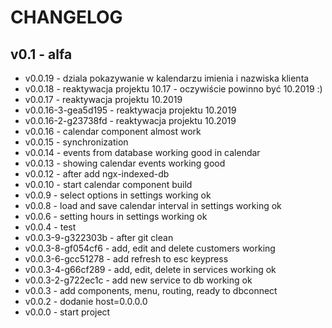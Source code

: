 # CHANGELOG
## v0.1 - alfa
- v0.0.19 - dziala pokazywanie w kalendarzu imienia i nazwiska klienta
- v0.0.18 - reaktywacja projektu 10.17 - oczywiście powinno być 10.2019 :)
- v0.0.17 - reaktywacja projektu 10.2019
- v0.0.16-3-gea5d195 - reaktywacja projektu 10.2019
- v0.0.16-2-g23738fd - reaktywacja projektu 10.2019
- v0.0.16 - calendar component almost work
- v0.0.15 - synchronization
- v0.0.14 - events from database working good in calendar
- v0.0.13 - showing calendar events working good
- v0.0.12 - after add ngx-indexed-db
- v0.0.10 - start calendar component build
- v0.0.9 - select options in settings working ok
- v0.0.8 - load and save calendar interval in settings working ok
- v0.0.6 - setting hours in settings working ok
- v0.0.4 - test
- v0.0.3-9-g322303b - after git clean
- v0.0.3-8-gf054cf6 - add, edit and delete customers working
- v0.0.3-6-gcc51278 - add refresh to esc keypress
- v0.0.3-4-g66cf289 - add, edit, delete in services working ok
- v0.0.3-2-g722ec1c - add new service to db working ok
- v0.0.3 - add components, menu, routing, ready to dbconnect
- v0.0.2 - dodanie host=0.0.0.0
- v0.0.0 - start project

